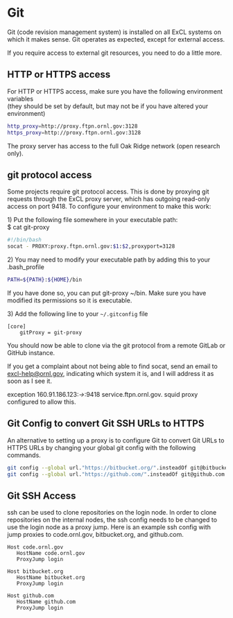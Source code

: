 # Git

Git (code revision management system) is installed on all ExCL systems on which it makes sense. Git operates as expected, except for external access.

If you require access to external git resources, you need to do a little more.

## HTTP or HTTPS access

For HTTP or HTTPS access, make sure you have the following environment variables\
(they should be set by default, but may not be if you have altered your environment)

```bash
http_proxy=http://proxy.ftpn.ornl.gov:3128
https_proxy=http://proxy.ftpn.ornl.gov:3128
```

The proxy server has access to the full Oak Ridge network (open research only).

## git protocol access

Some projects require git protocol access. This is done by proxying git requests through the ExCL proxy server, which has outgoing read-only access on port 9418. To configure your environment to make this work:

1\) Put the following file somewhere in your executable path:\
$ cat git-proxy

```bash
#!/bin/bash
socat - PROXY:proxy.ftpn.ornl.gov:$1:$2,proxyport=3128
```

2\) You may need to modify your executable path by adding this to your .bash_profile

```bash
PATH=${PATH}:${HOME}/bin
```

If you have done so, you can put git-proxy \~/bin. Make sure you have modified its permissions so it is executable.

3\) Add the following line to your `~/.gitconfig` file

```
[core]
    gitProxy = git-proxy
```

You should now be able to clone via the git protocol from a remote GitLab or GitHub instance.

If you get a complaint about not being able to find socat, send an email to [excl-help@ornl.gov](mailto:excl-help@ornl.gov), indicating which system it is, and I will address it as soon as I see it.

exception 160.91.186.123:_->_:9418 service.ftpn.ornl.gov. squid proxy configured to allow this.

## Git Config to convert Git SSH URLs to HTTPS

An alternative to setting up a proxy is to configure Git to convert Git URLs to HTTPS URLs by changing your global git config with the following commands.

```bash
git config --global url."https://bitbucket.org/".insteadOf git@bitbucket.org:
git config --global url."https://github.com/".insteadOf git@github.com:
```

## Git SSH Access

ssh can be used to clone repositories on the login node. In order to clone repositories on the internal nodes, the ssh config needs to be changed to use the login node as a proxy jump. Here is an example ssh config with jump proxies to code.ornl.gov, bitbucket.org, and github.com.

```config
Host code.ornl.gov
   HostName code.ornl.gov
   ProxyJump login

Host bitbucket.org
   HostName bitbucket.org
   ProxyJump login

Host github.com
   HostName github.com
   ProxyJump login
```
